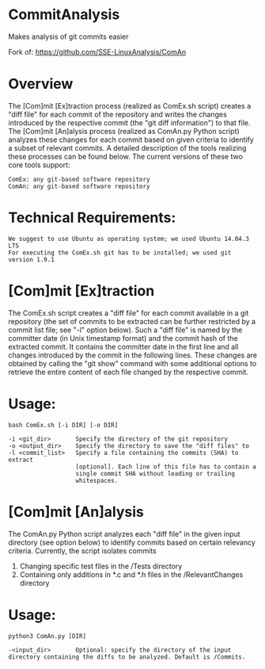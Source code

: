 # CommitAnalysis

Makes analysis of git commits easier

Fork of: https://github.com/SSE-LinuxAnalysis/ComAn

# Overview

The [Com]mit [Ex]traction process (realized as ComEx.sh script) creates a "diff file" for each commit of the repository and writes the changes introduced by the respective commit (the "git diff information") to that file. The [Com]mit [An]alysis process (realized as ComAn.py Python script) analyzes these changes for each commit based on given criteria to identify a subset of relevant commits. A detailed description of the tools realizing these processes can be found below. The current versions of these two core tools support:

    ComEx: any git-based software repository
    ComAn: any git-based software repository


# Technical Requirements:

    We suggest to use Ubuntu as operating system; we used Ubuntu 14.04.3 LTS
    For executing the ComEx.sh git has to be installed; we used git version 1.9.1
    

# [Com]mit [Ex]traction

The ComEx.sh script creates a "diff file" for each commit available in a git repository (the set of commits to be extracted can be further restricted by a commit list file; see "-l" option below). Such a "diff file" is named by the committer date (in Unix timestamp format) and the commit hash of the extracted commit. It contains the committer date in the first line and all changes introduced by the commit in the following lines. These changes are obtained by calling the "git show" command with some additional options to retrieve the entire content of each file changed by the respective commit. 

# Usage: 

    bash ComEx.sh [-i DIR] [-o DIR]

    -i <git_dir>       Specify the directory of the git repository
    -o <output_dir>    Specify the directory to save the "diff files" to
    -l <commit_list>   Specify a file containing the commits (SHA) to extract
                       [optional]. Each line of this file has to contain a
                       single commit SHA without leading or trailing
                       whitespaces.
                       
# [Com]mit [An]alysis

The ComAn.py Python script analyzes each "diff file" in the given input directory (see option below) to identify commits based on certain relevancy criteria. Currently, the script isolates commits 
  1. Changing specific test files in the /Tests directory 
  2. Containing only additions in \*.c and \*.h files in the /RelevantChanges directory

# Usage: 
    python3 ComAn.py [DIR]

    -<input_dir>       Optional: specify the directory of the input directory containing the diffs to be analyzed. Default is /Commits.

